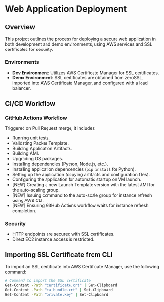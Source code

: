 # Web Application Deployment
 
## Overview
 
This project outlines the process for deploying a secure web application in both development and demo environments, using AWS services and SSL certificates for security.
 
### Environments
 
- **Dev Environment**: Utilizes AWS Certificate Manager for SSL certificates.
- **Demo Environment**: SSL certificates are obtained from zeroSSL, imported into AWS Certificate Manager, and configured with a load balancer.
 
## CI/CD Workflow
 
### GitHub Actions Workflow
 
Triggered on Pull Request merge, it includes:
 
- Running unit tests.
- Validating Packer Template.
- Building Application Artifacts.
- Building AMI.
- Upgrading OS packages.
- Installing dependencies (Python, Node.js, etc.).
- Installing application dependencies (`pip install` for Python).
- Setting up the application (copying artifacts and configuration files).
- Configuring the application for automatic startup on VM launch.
- [NEW] Creating a new Launch Template version with the latest AMI for the auto-scaling group.
- [NEW] Issuing command to the auto-scale group for instance refresh using AWS CLI.
- [NEW] Ensuring GitHub Actions workflow waits for instance refresh completion.
 
### Security
 
- HTTP endpoints are secured with SSL certificates.
- Direct EC2 instance access is restricted.
 
## Importing SSL Certificate from CLI
 
To import an SSL certificate into AWS Certificate Manager, use the following command:
 
```bash
# Command to import the SSL certificate
Get-Content -Path "certificate.crt" | Set-Clipboard
Get-Content -Path "ca_bundle.crt" | Set-Clipboard
Get-Content -Path "private.key" | Set-Clipboard
```

